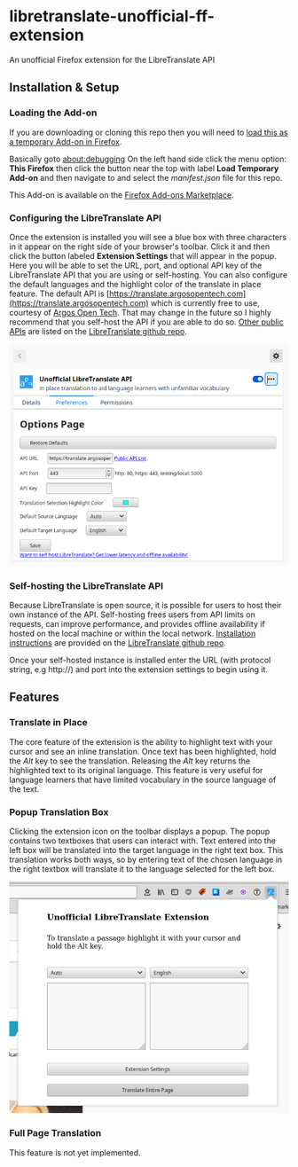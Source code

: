 # libretranslate-unofficial-ff-extension
An unofficial Firefox extension for the LibreTranslate API

## Installation & Setup

### Loading the Add-on

If you are downloading or cloning this repo then you will need to [load this as a temporary Add-on in Firefox](https://developer.mozilla.org/en-US/docs/Mozilla/Add-ons/WebExtensions/Your_first_WebExtension#installing).

Basically goto [about:debugging](about:debugging) On the left hand side click the menu option: **This Firefox** then click the button near the top with label **Load Temporary Add-on** and then navigate to and select the *manifest.json* file for this repo.

This Add-on is available on the [Firefox Add-ons Marketplace](https://addons.mozilla.org/en-US/firefox/addon/open-translate-addon/).

### Configuring the LibreTranslate API

Once the extension is installed you will see a blue box with three characters in it appear on the right side of your browser's toolbar. Click it and then click the button labeled **Extension Settings** that will appear in the popup. Here you will be able to set the URL, port, and optional API key of the LibreTranslate API that you are using or self-hosting. You can also configure the default languages and the highlight color of the translate in place feature. The default API is [https://translate.argosopentech.com](https://translate.argosopentech.com) which is currently free to use, courtesy of [Argos Open Tech](https://www.argosopentech.com/). That may change in the future so I highly recommend that you self-host the API if you are able to do so. [Other public APIs](https://github.com/LibreTranslate/LibreTranslate#mirrors) are listed on the [LibreTranslate github repo](https://github.com/LibreTranslate/LibreTranslate).

![Extension Options](/screenshots/ulte_options.png)

### Self-hosting the LibreTranslate API

Because LibreTranslate is open source, it is possible for users to host their own instance of the API. Self-hosting frees users from API limits on requests, can improve performance, and provides offline availability if hosted on the local machine or within the local network. [Installation instructions](https://github.com/LibreTranslate/LibreTranslate#install-and-run) are provided on the [LibreTranslate github repo](https://github.com/LibreTranslate/LibreTranslate).

Once your self-hosted instance is installed enter the URL (with protocol string, e.g http://) and port into the extension settings to begin using it.

## Features

### Translate in Place

The core feature of the extension is the ability to highlight text with your cursor and see an inline translation. Once text has been highlighted, hold the *Alt* key to see the translation. Releasing the *Alt* key returns the highlighted text to its original language. This feature is very useful for language learners that have limited vocabulary in the source language of the text.

### Popup Translation Box

Clicking the extension icon on the toolbar displays a popup. The popup contains two textboxes that users can interact with. Text entered into the left box will be translated into the target language in the right text box. This translation works both ways, so by entering text of the chosen language in the right textbox will translate it to the language selected for the left box.

![Popup Translation Box](/screenshots/ulte_popup.png)

### Full Page Translation

This feature is not yet implemented.

